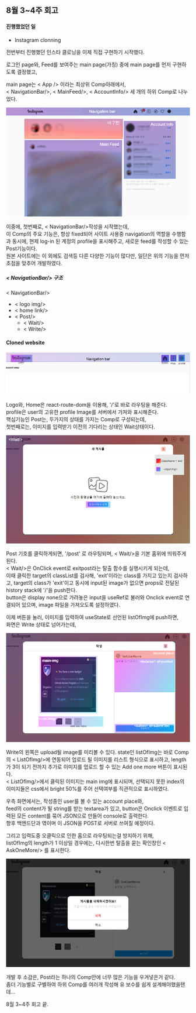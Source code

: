 <h2>8월 3~4주 회고</h2>



<h4>진행했었던 일</h4>

* Instagram clonning



전번부터 진행했던 인스타 클로닝을 이제 직접 구현하기 시작했다.

로그인 page와, Feed를 보여주는 main page(가칭) 중에 main page를 먼저 구현하도록 결정했고,

main page는 < App /> 이라는 최상위 Comp아래에서,<br/>< NavigationBar/>, < MainFeed/>, < AccountInfo/> 세 개의 하위 Comp로 나누었다.

![insta_origin](./images/inst_origin.png) 

이중에, 첫번째로, < NavigationBar/>작성을 시작했는데,<br/>이 Comp의 주요 기능은, 항상 fixed되어 사이트 사용중 navigation의 역할을 수행함과 동시에, 현제 log-in 된 계정의 profile을 표시해주고, 새로운 feed를 작성할 수 있는 Post기능이다.<br/>원본 사이트에는 이 외에도 검색등 다른 다양한 기능이 많다만, 일단은 위의 기능을 먼저 초점을 맞추어 개발하였다.

<h5> < NavigationBar/> 구조 </h5>

< NavigationBar/>

- < logo img/>
- < home link/>
- < Post/>
  - < Wait/>
  - < Write/>

<h4>Cloned website</h4>

![navigationbar](./images/navigationbar.png)

Logo와, Home은 react-route-dom을 이용해, '/'로 바로 라우팅을 해준다.<br/>profile은 user의 고유한 profile Image를 서버에서 가져와 표시해준다.<br/>핵심기능인 Post는, 두가지의 상태를 가지는 Comp로 구성되는데,<br/>첫번째로는, 이미지를 입력받기 이전의 기다리는 상태인 Wait상태이다.

![post-wait](./images/post-wait.png)

Post 기호를 클릭하게되면, '/post' 로 라우팅되며, < Wait/>을 기본 홈위에 띄워주게 된다.<br/> < Wait/>은 OnClick event로 exitpost라는 탈출 함수를 실행시키게 되는데,<br/>이때 클릭한 target의 classList를 검사해, 'exit'이라는 class를 가지고 있는지 검사하고, target의 class가 'exit'이고 동시에 input된 image가 없으면 props로 전달된 history stack에 '/'을 push한다.<br/>button은 display none으로 가려놓은 input을 useRef로 불러와 Onclick event로 연결되어 있으며, image 파일을 가져오도록 설정하였다.



이제 버튼을 눌러, 이미지를 입력하여 useState로 선언된 listOfImg에 push하면,<br/>화면은 Write 상태로 넘어가는데,

![post-write](./images/post-write.png)

Write의 왼쪽은 upload될 image를 미리볼 수 있다. state인 listOfImg는 바로 Comp의 < ListOfImg/>에 연동되어 업로드 될 이미지를 리스트 형식으로 표시하고, length가 3이 되기 전까지 추가로 이미지를 업로드 할 수 있는 Add one more 버튼이 표시된다.<br/>< ListOfImg/>에서 클릭된 이미지는 main img에 표시되며, 선택되지 못한 index의 이미지들은 css에서 bright 50%를 주어 선택여부를 직관적으로 표시하였다.

우측 화면에서는, 작성중인 user를 볼 수 있는 account place와,<br/>feed의 content가 될 string를 받는 textarea가 있고, button은 Onclick 이벤트로 입력된 모든 content를 묶어 JSON으로 만들어 console로 출력한다.<br/>향후 백엔드단과 엮이며 이 JSON을 POST로 서버로 쓰여질 예정이다.

그리고 입력도중 오클릭으로 인한 홈으로 라우팅되는걸 방지하기 위해,<br/> listOfImg의 length가 1 이상일 경우에는, 다시한번 탈출을 묻는 확인창인 < AskOneMore/> 를 표시한다.

![askonemore](./images/askonemore.png)



개발 후 소감은, Post라는 하나의 Comp안에 너무 많은 기능을 우겨넣은거 같다.<br/> 좀더 기능별로 구별하여 하위 Comp를 여러개 작성해 유 보수를 쉽게 설계해야했을탠데...

8월 3~4주 회고 끝.
